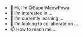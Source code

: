 - 👋 Hi, I’m @SuperMeowPowa
- 👀 I’m interested in ...
- 🌱 I’m currently learning ...
- 💞️ I’m looking to collaborate on ...
- 📫 How to reach me ...

<!---
SuperMeowPowa/SuperMeowPowa is a ✨ special ✨ repository because its `README.md` (this file) appears on your GitHub profile.
You can click the Preview link to take a look at your changes.
--->
